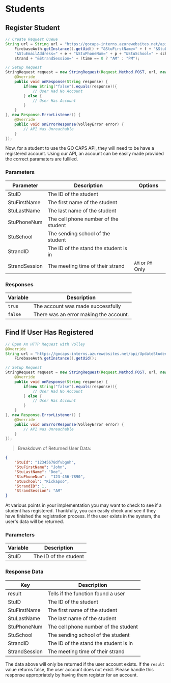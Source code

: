 # Students

## Register Student
```java
// Create Request Queue
String url = String url = "https://gocaps-interns.azurewebsites.net/api/UpdateStudent?code=12345qwerty&StuID=" + 
    FirebaseAuth.getInstance().getUid() + "&StuFirstName=" + f + "&StuLastName=" + l + 
    "&StuEmailAddress=" + e + "&StuPhoneNum=" + p + "&StuSchool=" + school + "&StrandID=" + 
    strand + "&StrandSession=" + (time == 0 ? "AM" : "PM");

// Setup Request
StringRequest request = new StringRequest(Request.Method.POST, url, new Response.Listener<String>(){
    @Override
    public void onResponse(String response) {
        if(new String("false").equals(response)){
            // User Had No Account
        } else {
            // User Has Account
        }
    }
}, new Response.ErrorListener() {
    @Override
    public void onErrorResponse(VolleyError error) {
        // API Was Unreachable
    }
});
```

Now, for a student to use the GO CAPS API, they will need to be have a registered account. Using our API, an account can be easily made provided the correct paramaters are fulliled.

### Parameters

Parameter | Description | Options
--------- | ----------- | -------
StuID | The ID of the student
StuFirstName | The first name of the student
StuLastName | The last name of the student
StuPhoneNum | The cell phone number of the student
StuSchool | The sending school of the student
StrandID | The ID of the stand the student is in
StrandSession | The meeting time of their strand | `AM` or `PM` Only

### Responses

Variable | Description 
------- | -----------
`true` | The account was made successfully
`false` | There was an error making the account.

## Find If User Has Registered

```java
// Open An HTTP Request with Volley
@Override
String url = "https://gocaps-interns.azurewebsites.net/api/UpdateStudent?code=12345qwerty&StuID=" +
    FirebaseAuth.getInstance().getUid();

// Setup Request
StringRequest request = new StringRequest(Request.Method.POST, url, new Response.Listener<String>(){
    @Override
    public void onResponse(String response) {
        if(new String("false").equals(response)){
            // User Had No Account
        } else {
            // User Has Account
        }
    }
}, new Response.ErrorListener() {
    @Override
    public void onErrorResponse(VolleyError error) {
        // API Was Unreachable
    }
});
```

> Breakdown of Returned User Data:

```json
{
    "StuId": "12345678dfvbgnh",
    "StuFirstName": "John",
    "StuLastName": "Doe",
    "StuPhoneNum":  "123-456-7890",
    "StuSchool": "Kickapoo",
    "StrandID": 1,
    "StrandSession": "AM"
}
```

At various points in your implementation you may want to check to see if a student has registered. Thankfully, you can easily check and see if they have finished the registration process. If the user exists in the system, the user's data will be returned.

### Parameters

Variable | Description
-------- | -----------
StuID | The ID of the student

### Response Data

Key | Description
--- | -----------
result | Tells if the function found a user
StuID | The ID of the student
StuFirstName | The first name of the student
StuLastName | The last name of the student
StuPhoneNum | The cell phone number of the student
StuSchool | The sending school of the student
StrandID | The ID of the stand the student is in
StrandSession | The meeting time of their strand

<aside class="warning">
The data above will only be returned if the user account exists. If the <code>result</code> value returns false, the user account does not exist. Please handle this response appropriately by having them register for an account.
</aside>